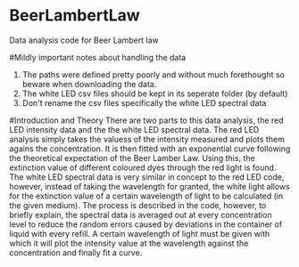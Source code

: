 # BeerLambertLaw
Data analysis code for Beer Lambert law

#Mildly important notes about handling the data
1) The paths were defined pretty poorly and without much forethought so beware when downloading the data.
2) The white LED csv files should be kept in its seperate folder (by default)
3) Don't rename the csv files specifically the white LED spectral data

#Introduction and Theory
There are two parts to this data analysis, the red LED intensity data and the the white LED spectral data. The red LED analysis simply takes the valuess of the intensity measured and plots them agains the concentration. It is then fitted with an exponential curve following the theoretical expectation of the Beer Lamber Law. Using this, the extinction value of different coloured dyes through the red light is found.
The white LED spectral data is very similar in concept to the red LED code, however, instead of taking the wavelength for granted, the white light allows for the extinction value of a certain wavelength of light to be calculated (in the given medium). The process is described in the code, however, to briefly explain, the spectral data is averaged out at every concentration level to reduce the random errors caused by deviations in the container of liquid with every refill. A certain wavelength of light must be given with which it will plot the intensity value at the wavelength against the concentration and finally fit a curve.   
